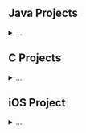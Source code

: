 
## Java Projects
<details>
  <summary> ... </summary>

- String Evaluator
  - OOP
- Network Evaluator
- Hash Table Search Engine
- Art Collage
</details>

## C Projects
<details>
  <summary> ... </summary>

- DAG
- Determinant
- Dijkstra Network
- Magic Square
</details>

## iOS Project
<details>
  <summary> ... </summary>
  
- Calculator
</details>
